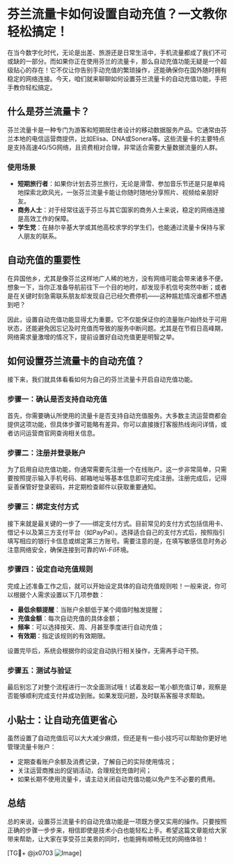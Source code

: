 # 芬兰流量卡如何设置自动充值？一文教你轻松搞定！

在当今数字化时代，无论是出差、旅游还是日常生活中，手机流量都成了我们不可或缺的一部分。而如果你正在使用芬兰的流量卡，那么自动充值功能无疑是一个超级贴心的存在！它不仅让你告别手动充值的繁琐操作，还能确保你在国外随时拥有稳定的网络连接。今天，咱们就来聊聊如何设置芬兰流量卡的自动充值功能，手把手教你轻松搞定。

## 什么是芬兰流量卡？

芬兰流量卡是一种专门为游客和短期居住者设计的移动数据服务产品。它通常由芬兰本地的电信运营商提供，比如Elisa、DNA或Sonera等。这些流量卡的主要特点是支持高速4G/5G网络，且资费相对合理，非常适合需要大量数据流量的人群。

### 使用场景

- **短期旅行者**：如果你计划去芬兰旅行，无论是滑雪、参加音乐节还是只是单纯地探索北欧风光，一张芬兰流量卡能让你随时随地分享照片、视频给亲朋好友。
- **商务人士**：对于经常往返于芬兰与其它国家的商务人士来说，稳定的网络连接是高效工作的保障。
- **学生党**：在赫尔辛基大学或其他高校求学的学生们，也能通过流量卡保持与家人朋友的联系。

## 自动充值的重要性

在异国他乡，尤其是像芬兰这样地广人稀的地方，没有网络可能会带来诸多不便。想象一下，当你正准备导航前往下一个目的地时，却发现手机信号突然中断；或者是在关键时刻急需联系朋友却发现自己已经欠费停机——这种尴尬情况谁都不想遇到吧？

因此，设置自动充值功能显得尤为重要。它不仅能保证你的流量账户始终处于可用状态，还能避免因忘记及时充值而导致的服务中断问题。尤其是在节假日高峰期，网络需求量激增的情况下，提前设置好自动充值更是明智之举。

## 如何设置芬兰流量卡的自动充值？

接下来，我们就具体看看如何为自己的芬兰流量卡开启自动充值功能。

### 步骤一：确认是否支持自动充值

首先，你需要确认所使用的流量卡是否支持自动充值服务。大多数主流运营商都会提供这项功能，但具体步骤可能略有差异。你可以直接拨打客服热线询问详情，或者访问运营商官网查询相关信息。

### 步骤二：注册并登录账户

为了启用自动充值功能，你通常需要先注册一个在线账户。这一步非常简单，只需要按照提示输入手机号码、邮箱地址等基本信息即可完成注册。注册完成后，记得妥善保管好登录密码，并定期检查邮件以获取重要通知。

### 步骤三：绑定支付方式

接下来就是最关键的一步了——绑定支付方式。目前常见的支付方式包括信用卡、借记卡以及第三方支付平台（如PayPal）。选择适合自己的支付方式后，按照指引填写相应的银行卡信息或绑定第三方账号。需要注意的是，在填写敏感信息时务必注意网络安全，确保连接到可靠的Wi-Fi环境。

### 步骤四：设定自动充值规则

完成上述准备工作之后，就可以开始设定具体的自动充值规则啦！一般来说，你可以根据个人需求设置以下几项参数：

- **最低余额提醒**：当账户余额低于某个阈值时触发提醒；
- **充值金额**：每次自动充值的具体金额；
- **频率**：可以选择按天、周、月甚至季度进行自动充值；
- **有效期**：指定该规则的有效期限。

设置完毕后，系统会根据你的设定自动执行相关操作，无需再手动干预。

### 步骤五：测试与验证

最后别忘了对整个流程进行一次全面测试哦！试着发起一笔小额充值订单，观察是否能够顺利完成支付并成功到账。如果发现问题，及时联系客服寻求帮助。

## 小贴士：让自动充值更省心

虽然设置了自动充值后可以大大减少麻烦，但还是有一些小技巧可以帮助你更好地管理流量卡账户：

- 定期查看账户余额及消费记录，了解自己的实际使用情况；
- 关注运营商推出的促销活动，合理规划充值时间；
- 如果长期不使用流量卡，请主动关闭自动充值功能以免产生不必要的费用。

## 总结

总的来说，设置芬兰流量卡的自动充值功能是一项既方便又实用的操作。只要按照正确的步骤一步步来，相信即使是技术小白也能轻松上手。希望这篇文章能给大家带来帮助，让大家在享受芬兰美景的同时，也能拥有顺畅无忧的网络体验！

[TG💪+ @jx0703 ![Image](https://github.com/user-attachments/assets/dbca1d08-cadb-493c-b0ec-ad6f7a83f270)]